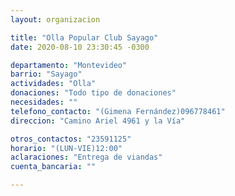 ```yaml
---
layout: organizacion

title: "Olla Popular Club Sayago"
date: 2020-08-10 23:30:45 -0300

departamento: "Montevideo"
barrio: "Sayago"
actividades: "Olla"
donaciones: "Todo tipo de donaciones"
necesidades: ""
telefono_contacto: "(Gimena Fernández)096778461"
direccion: "Camino Ariel 4961 y la Vía"

otros_contactos: "23591125"
horario: "(LUN-VIE)12:00"
aclaraciones: "Entrega de viandas"
cuenta_bancaria: ""

---
```

